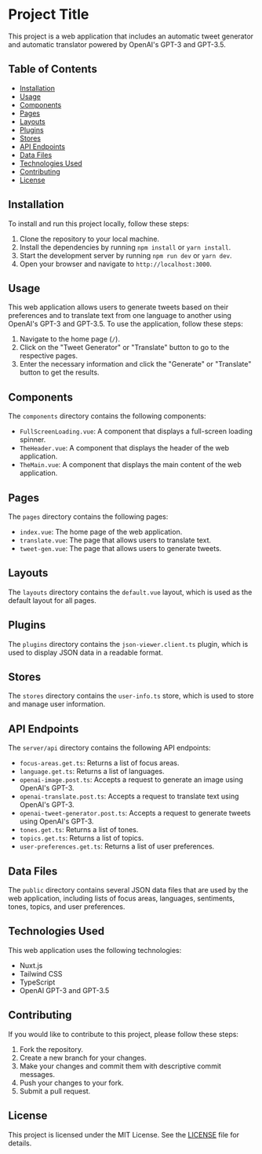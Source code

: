 # Project Title

This project is a web application that includes an automatic tweet generator and automatic translator powered by OpenAI's GPT-3 and GPT-3.5.

## Table of Contents

- [Installation](#installation)
- [Usage](#usage)
- [Components](#components)
- [Pages](#pages)
- [Layouts](#layouts)
- [Plugins](#plugins)
- [Stores](#stores)
- [API Endpoints](#api-endpoints)
- [Data Files](#data-files)
- [Technologies Used](#technologies-used)
- [Contributing](#contributing)
- [License](#license)

## Installation

To install and run this project locally, follow these steps:

1. Clone the repository to your local machine.
2. Install the dependencies by running `npm install` or `yarn install`.
3. Start the development server by running `npm run dev` or `yarn dev`.
4. Open your browser and navigate to `http://localhost:3000`.

## Usage

This web application allows users to generate tweets based on their preferences and to translate text from one language to another using OpenAI's GPT-3 and GPT-3.5. To use the application, follow these steps:

1. Navigate to the home page (`/`).
2. Click on the "Tweet Generator" or "Translate" button to go to the respective pages.
3. Enter the necessary information and click the "Generate" or "Translate" button to get the results.

## Components

The `components` directory contains the following components:

- `FullScreenLoading.vue`: A component that displays a full-screen loading spinner.
- `TheHeader.vue`: A component that displays the header of the web application.
- `TheMain.vue`: A component that displays the main content of the web application.

## Pages

The `pages` directory contains the following pages:

- `index.vue`: The home page of the web application.
- `translate.vue`: The page that allows users to translate text.
- `tweet-gen.vue`: The page that allows users to generate tweets.

## Layouts

The `layouts` directory contains the `default.vue` layout, which is used as the default layout for all pages.

## Plugins

The `plugins` directory contains the `json-viewer.client.ts` plugin, which is used to display JSON data in a readable format.

## Stores

The `stores` directory contains the `user-info.ts` store, which is used to store and manage user information.

## API Endpoints

The `server/api` directory contains the following API endpoints:

- `focus-areas.get.ts`: Returns a list of focus areas.
- `language.get.ts`: Returns a list of languages.
- `openai-image.post.ts`: Accepts a request to generate an image using OpenAI's GPT-3.
- `openai-translate.post.ts`: Accepts a request to translate text using OpenAI's GPT-3.
- `openai-tweet-generator.post.ts`: Accepts a request to generate tweets using OpenAI's GPT-3.
- `tones.get.ts`: Returns a list of tones.
- `topics.get.ts`: Returns a list of topics.
- `user-preferences.get.ts`: Returns a list of user preferences.

## Data Files

The `public` directory contains several JSON data files that are used by the web application, including lists of focus areas, languages, sentiments, tones, topics, and user preferences.

## Technologies Used

This web application uses the following technologies:

- Nuxt.js
- Tailwind CSS
- TypeScript
- OpenAI GPT-3 and GPT-3.5

## Contributing

If you would like to contribute to this project, please follow these steps:

1. Fork the repository.
2. Create a new branch for your changes.
3. Make your changes and commit them with descriptive commit messages.
4. Push your changes to your fork.
5. Submit a pull request.

## License

This project is licensed under the MIT License. See the [LICENSE](LICENSE) file for details.